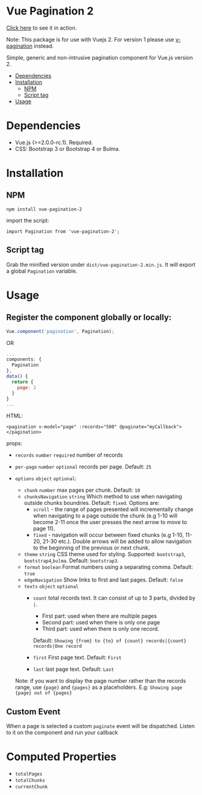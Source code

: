 # Vue Pagination 2

[Click here](https://jsfiddle.net/matfish2/c9wp2k63) to see it in action.

Note: This package is for use with Vuejs 2.
For version 1 please use [v-pagination](https://www.npmjs.com/package/v-pagination) instead.

Simple, generic and non-intrusive pagination component for Vue.js version 2.

- [Dependencies](#dependencies)
- [Installation](#installation)
  - [NPM](#npm)
  - [Script tag](#script-tag)
- [Usage](#usage)
 
# Dependencies

* Vue.js (>=2.0.0-rc.1). Required.
* CSS: Bootstrap 3 or Bootstrap 4 or Bulma.

# Installation

## NPM

    npm install vue-pagination-2

import the script:

    import Pagination from 'vue-pagination-2';

## Script tag

Grab the minified version under `dist/vue-pagination-2.min.js`. 
It will export a global `Pagination` variable. 

# Usage

## Register the component globally or locally:

```js
Vue.component('pagination', Pagination);
```

OR

```js
...
components: {
  Pagination
},
data() {
  return {
    page: 2
  }
}
...
```

HTML:
```vue
<pagination v-model="page" :records="500" @paginate="myCallback"></pagination>
```
props:

* `records` `number` `required` number of records
* `per-page` `number` `optional` records per page. Default: `25`
* `options` `object` `optional`:
  * `chunk` `number` max pages per chunk. Default: `10`
  * `chunksNavigation` `string` Which method to use when navigating outside chunks boundries. Default: `fixed`. Options are:  
    * `scroll` - the range of pages presented will incrementally change when navigating to a page outside the chunk (e.g 1-10 will become 2-11 once the user presses the next arrow to move to page 11). 
    * `fixed` - navigation will occur between fixed chunks (e.g 1-10, 11-20, 21-30 etc.). Double arrows will be added to allow navigation to the beginning of the previous or next chunk. 
  * `theme` `string` CSS theme used for styling. Supported: `bootstrap3`, `bootstrap4`,`bulma`. Default: `bootstrap3`.
  * `format` `boolean` Format numbers using a separating comma. Default: `true`
  * `edgeNavigation` Show links to first and last pages. Default: `false`
  * `texts` `object` `optional` 
    * `count` total records text. It can consist of up to 3 parts, divided by `|`.
      * First part: used when there are multiple pages
      * Second part: used when there is only one page
      * Third part: used when there is only one record.
    
      Default: `Showing {from} to {to} of {count} records|{count} records|One record`
    
    * `first` First page text. Default: `First`
    * `last` last page text. Default: `Last` 
     

  Note: if you want to display the page number rather than the records range, use `{page}` and `{pages}` as a placeholders. 
  E.g: `Showing page {page} out of {pages}`

## Custom Event

When a page is selected a custom `paginate` event will be dispatched.
Listen to it on the component and run your callback

# Computed Properties

* `totalPages`
* `totalChunks`
* `currentChunk`
